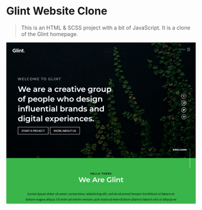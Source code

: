 
# Glint Website Clone

> This is an HTML & SCSS project with a bit of JavaScript. It is a clone of the Glint homepage.

![Glint Clone](/img/screen.jpg 'Glint Clone')
